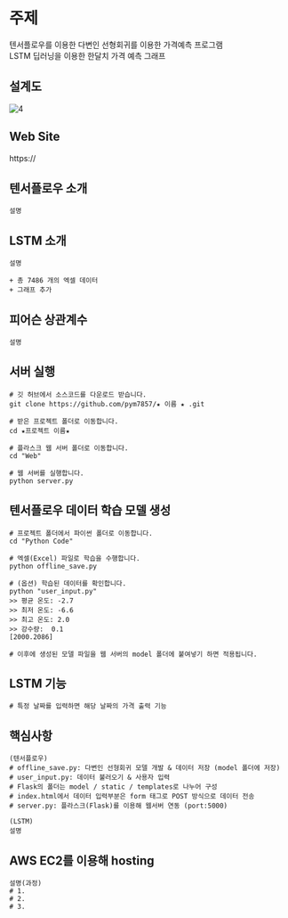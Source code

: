 # 주제
텐서플로우를 이용한 다변인 선형회귀를 이용한 가격예측 프로그램 
<br>
LSTM 딥러닝을 이용한 한달치 가격 예측 그래프

## 설계도
![4](./SampleImage/4.PNG) 

## Web Site
https://

## 텐서플로우 소개 
```
설명
```

## LSTM 소개
```
설명

+ 총 7486 개의 엑셀 데이터
+ 그래프 추가 
```

## 피어슨 상관계수
```
설명
```


## 서버 실행
```
# 깃 허브에서 소스코드를 다운로드 받습니다.
git clone https://github.com/pym7857/★ 이름 ★ .git

# 받은 프로젝트 폴더로 이동합니다.
cd ★프로젝트 이름★

# 플라스크 웹 서버 폴더로 이동합니다.
cd "Web"

# 웹 서버를 실행합니다.
python server.py
```

## 텐서플로우 데이터 학습 모델 생성
```
# 프로젝트 폴더에서 파이썬 폴더로 이동합니다.
cd "Python Code"

# 엑셀(Excel) 파일로 학습을 수행합니다.
python offline_save.py

# (옵션) 학습된 데이터를 확인합니다.
python "user_input.py"
>> 평균 온도: -2.7
>> 최저 온도: -6.6
>> 최고 온도: 2.0
>> 강수량:  0.1
[2000.2086]

# 이후에 생성된 모델 파일을 웹 서버의 model 폴더에 붙여넣기 하면 적용됩니다.
```

## LSTM 기능
```
# 특정 날짜를 입력하면 해당 날짜의 가격 출력 기능 
```

## 핵심사항
```
(텐서플로우)
# offline_save.py: 다변인 선형회귀 모델 개발 & 데이터 저장 (model 폴더에 저장)
# user_input.py: 데이터 불러오기 & 사용자 입력
# Flask의 폴더는 model / static / templates로 나누어 구성 
# index.html에서 데이터 입력부분은 form 태그로 POST 방식으로 데이터 전송
# server.py: 플라스크(Flask)를 이용해 웹서버 연동 (port:5000)

(LSTM)
설명
```

## AWS EC2를 이용해 hosting
```
설명(과정)
# 1.
# 2.
# 3.
```

<br>
<br>
